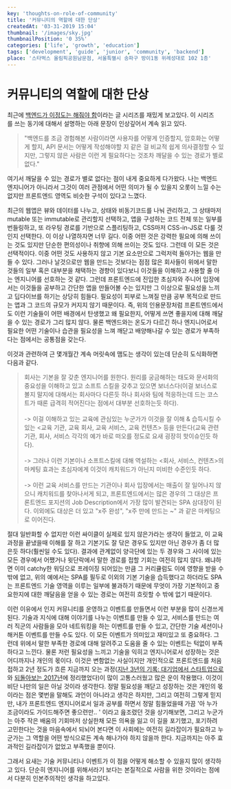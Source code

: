 ```yaml
---
key: 'thoughts-on-role-of-community'
title: '커뮤니티의 역할에 대한 단상'
createdAt: '03-31-2019 15:04'
thumbnail: '/images/sky.jpg'
thumbnailPosition: '0 35%'
categories: ['life', 'growth', 'education']
tags: ['development', 'guide', 'junior', 'community', 'backend']
place: '스타벅스 올림픽공원남문점, 서울특별시 송파구 방이1동 위례성대로 102 1층'
---
```

# 커뮤니티의 역할에 대한 단상

최근에 [백엔드가 이정도는 해줘야 함](https://velog.io/@city7310/%EB%B0%B1%EC%97%94%EB%93%9C%EA%B0%80-%EC%9D%B4%EC%A0%95%EB%8F%84%EB%8A%94-%ED%95%B4%EC%A4%98%EC%95%BC-%ED%95%A8-1.-%EC%BB%A8%ED%85%90%EC%B8%A0%EC%9D%98-%EB%8F%99%EA%B8%B0%EC%99%80-%EA%B0%9C%EC%9A%94)이라는 글 시리즈를 재밌게 보고있다. 이 시리즈를 쓰는 동기에 대해서 설명하는 아래 문장이 인상깊어서 계속 읽고 있다.

> "백엔드를 조금 경험해본 사람이라면 사용자를 어떻게 인증할지, 암호화는 어떻게 할지, API 문서는 어떻게 작성해야할 지 같은 걸 비교적 쉽게 의사결정할 수 있지만, 그렇지 않은 사람은 이런 게 필요하다는 것조차 깨달을 수 있는 경로가 별로 없다."

여기서 깨달을 수 있는 경로가 별로 없다는 점이 내게 중요하게 다가왔다. 나는 백엔드 엔지니어가 아니라서 그것이 여러 관점에서 어떤 의미가 될 수 있을지 오롯이 느낄 수는 없지만 프론트엔드 영역도 비슷한 구석이 있다고 느꼈다.

최근의 웹앱은 뷰와 데이터를 나누고, 상태와 비동기코드를 나눠 관리하고, 그 상태마저 mutable 또는 immutable로 관리할지 선택하고, 앱을 구성하는 코드 전체 또는 일부를 번들링하고, 또 라우팅 경로를 기반으로 스플리팅하고, CSS마저 CSS-in-JS로 다룰 것인지 선택한다. 이 이상 나열하자면 너무 길다. 이중 어떤 것은 강력한 필요에 의해 쓰이는 것도 있지만 단순한 편의성이나 취향에 의해 쓰이는 것도 있다. 그런데 이 모든 것은 선택적이다. 이중 어떤 것도 사용하지 않고 기본 요소만으로 그럭저럭 돌아가는 웹을 만들 수 있다. 그러나 날것으로만 웹을 만드는 것보다는 점점 많은 회사들이 위에서 말한 것들의 일부 혹은 대부분을 채택하는 경향이 있다보니 이것들을 이해하고 사용할 줄 아는 엔지니어를 선호하는 것 같다. 그런데 프론트엔드에 진입한 초심자와 주니어 입장에서는 이것들을 공부하고 간단한 앱을 만들어볼 수는 있지만 그 이상으로 필요성을 느끼고 딥다이브를 하기는 상당히 힘들다. 필요성이 피부로 느껴질 만큼 공부 목적으로 만드는 앱과 그 코드의 규모가 커지지 않기 때문이다. 즉, 위의 인용문장처럼 프론트엔드에서도 이런 기술들이 어떤 배경에서 탄생했고 왜 필요한지, 어떻게 쓰면 좋을지에 대해 깨달을 수 있는 경로가 그리 많지 않다. 물론 백엔드와는 온도가 다르긴 하나 엔지니어로서 필요한 어떤 기술이나 습관을 필요성을 느껴 깨닫고 배양해나갈 수 있는 경로가 부족하다는 점에서는 공통점을 갖는다.

이것과 관련하여 근 몇개월간 계속 머릿속에 맴도는 생각이 있는데 단순히 도식화하면 다음과 같다.

> 회사는 기본을 잘 갖춘 엔지니어를 원한다. 원리를 궁금해하는 태도와 문서화의 중요성을 이해하고 있고 소프트 스킬을 갖추고 있으면 보너스다(이걸 보너스로 볼지 말지에 대해서는 회사마다 다른듯 하나 회사와 팀에 적응하는데 드는 코스트가 때론 급격히 적어진다는 점에서 대부분 선호하는듯 하다).</br></br>-> 이걸 이해하고 있는 교육에 관심있는 누군가가 이것을 잘 이해 & 습득시킬 수 있는 <교육 기관, 교육 회사, 교육 서비스, 교육 컨텐츠> 등을 만든다(교육 관련 기관, 회사, 서비스 각각의 예가 바로 떠오를 정도로 요새 굉장히 핫이슈인듯 하다).</br></br>-> 그러나 이런 기본이나 소프트스킬에 대해 역설하는 <회사, 서비스, 컨텐츠>의 마케팅 효과는 초심자에게 이것이 캐치워드가 아닌지 미비한 수준인듯 하다.</br></br>-> 이런 교육 서비스를 만드는 기관이나 회사 입장에서는 매출이 잘 일어나지 않으니 캐치워드를 찾아나서게 되고, 프론트엔드에서는 많은 경우의 그 대상은 프론트엔드 포지션의 Job Description에서 가장 많이 발견되는 SPA 삼대장이 된다. 이외에도 대상은 더 있고 "x주 완성", "x주 만에 만드는 ~" 과 같은 마케팅으로 이어진다.

절대 일반화할 수 없지만 이런 싸이클이 실제로 있지 않은가라는 생각이 들었고, 이 교육 과정을 끝냈을때 이해를 잘 하고 기본기도 잘 닦은 경우도 있지만 아닌 경우가 좀 더 많은듯 하다(훨씬일 수도 있다). 결과에 관계없이 양극단에 있는 두 경우와 그 사이에 있는 모든 경우에서 어쨌거나 윗단락에서 말한 경로를 접할 기회는 여전히 많지 않다. 왜냐하면 이미 catchy한 워딩으로 프레이징 되어있는 만큼 그 커리큘럼도 이에 영향을 받을 수 밖에 없고, 위의 예에서는 SPA를 필두로 이외의 기본 기술을 습득했다고 하더라도 SPA는 프론트엔드 기술 영역을 이루는 일부에 불과하기 때문에 무엇이 가장 기본적이고 중요한지에 대한 깨달음을 얻을 수 있는 경로는 여전히 흐릿할 수 밖에 없기 때문이다.

이런 이유에서 인지 커뮤니티를 운영하고 이벤트를 만들면서 이런 부분을 많이 신경쓰게 된다. 기술과 지식에 대해 이야기를 나누는 이벤트를 만들 수 있고, 서비스를 만드는 여러 직군의 사람들을 모아 네트워킹을 하는 이벤트를 만들 수 있고, 간단한 기술 세션이나 해커톤 이벤트를 만들 수도 있다. 이 모든 이벤트가 의미있고 재미있고 또 중요하다. 그런데 위에서 말한 부족한 경로에 대해 알려주고 도움을 줄 수 있는 이벤트는 턱없이 부족하다고 느낀다. 물론 저런 필요성을 느끼고 기술을 익히고 엔지니어로서 성장하는 것은 어디까지나 개인의 몫이다. 이것은 변함없는 사실이지만 개인적으로 프론트엔드를 처음 접하고 2년 정도가 흐른 지금까지 오는 과정([지난 3년의 기록: 대기업에서 스타트업으로](/posts/move-to-startup)와 [되돌아보는 2017년](/posts/2017-retrospective)에 정리했었다)이 많이 고통스러웠고 많은 운이 작용했다. 이것이 비단 나만의 일은 아닐 것이라 생각한다. 정말 필요성을 깨닫고 성장하는 것은 개인의 몫이라는 점은 몇번을 말해도 과언이 아니라고 생각은 하지만, 그리고 여전히 그렇게 믿지만, 내가 프론트엔드 엔지니어로서 일과 공부를 하면서 정말 힘들었을때 가끔 '아 누가 조금이라도 가이드해주면 좋으련만.. ' 이라고 읊조렸던 것을 상기해보면, 그리고 누군가는 아주 작은 배움의 기회마저 상실한채 모든 의욕을 잃고 이 길을 포기했고, 포기하려 고민한다는 것을 마음속에서 되뇌어 본다면 이 사회에는 여전히 길라잡이가 필요하고 누군가는 그 역할을 어떤 방식으로든 계속 해나가야 하지 않을까 한다. 지금까지는 아주 효과적인 길라잡이가 없었고 부족했을 뿐이다.

그래서 요새는 기술 커뮤니티나 이벤트가 이 점을 어떻게 해소할 수 있을지 많이 생각하고 있다. 단순히 엔지니어를 위해서라기 보다는 본질적으로 사람을 위한 것이라는 점에서 다분히 인본주의적인 생각을 하고있다.
